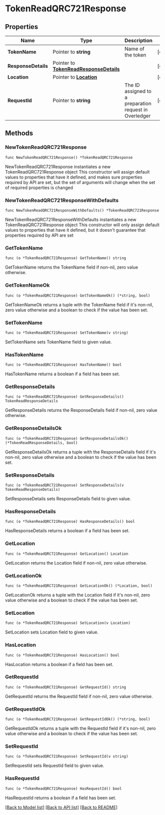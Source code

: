 # TokenReadQRC721Response

## Properties

Name | Type | Description | Notes
------------ | ------------- | ------------- | -------------
**TokenName** | Pointer to **string** | Name of the token | [optional] 
**ResponseDetails** | Pointer to [**TokenReadResponseDetails**](TokenReadResponseDetails.md) |  | [optional] 
**Location** | Pointer to [**Location**](Location.md) |  | [optional] 
**RequestId** | Pointer to **string** | The ID assigned to a preparation request in Overledger | [optional] 

## Methods

### NewTokenReadQRC721Response

`func NewTokenReadQRC721Response() *TokenReadQRC721Response`

NewTokenReadQRC721Response instantiates a new TokenReadQRC721Response object
This constructor will assign default values to properties that have it defined,
and makes sure properties required by API are set, but the set of arguments
will change when the set of required properties is changed

### NewTokenReadQRC721ResponseWithDefaults

`func NewTokenReadQRC721ResponseWithDefaults() *TokenReadQRC721Response`

NewTokenReadQRC721ResponseWithDefaults instantiates a new TokenReadQRC721Response object
This constructor will only assign default values to properties that have it defined,
but it doesn't guarantee that properties required by API are set

### GetTokenName

`func (o *TokenReadQRC721Response) GetTokenName() string`

GetTokenName returns the TokenName field if non-nil, zero value otherwise.

### GetTokenNameOk

`func (o *TokenReadQRC721Response) GetTokenNameOk() (*string, bool)`

GetTokenNameOk returns a tuple with the TokenName field if it's non-nil, zero value otherwise
and a boolean to check if the value has been set.

### SetTokenName

`func (o *TokenReadQRC721Response) SetTokenName(v string)`

SetTokenName sets TokenName field to given value.

### HasTokenName

`func (o *TokenReadQRC721Response) HasTokenName() bool`

HasTokenName returns a boolean if a field has been set.

### GetResponseDetails

`func (o *TokenReadQRC721Response) GetResponseDetails() TokenReadResponseDetails`

GetResponseDetails returns the ResponseDetails field if non-nil, zero value otherwise.

### GetResponseDetailsOk

`func (o *TokenReadQRC721Response) GetResponseDetailsOk() (*TokenReadResponseDetails, bool)`

GetResponseDetailsOk returns a tuple with the ResponseDetails field if it's non-nil, zero value otherwise
and a boolean to check if the value has been set.

### SetResponseDetails

`func (o *TokenReadQRC721Response) SetResponseDetails(v TokenReadResponseDetails)`

SetResponseDetails sets ResponseDetails field to given value.

### HasResponseDetails

`func (o *TokenReadQRC721Response) HasResponseDetails() bool`

HasResponseDetails returns a boolean if a field has been set.

### GetLocation

`func (o *TokenReadQRC721Response) GetLocation() Location`

GetLocation returns the Location field if non-nil, zero value otherwise.

### GetLocationOk

`func (o *TokenReadQRC721Response) GetLocationOk() (*Location, bool)`

GetLocationOk returns a tuple with the Location field if it's non-nil, zero value otherwise
and a boolean to check if the value has been set.

### SetLocation

`func (o *TokenReadQRC721Response) SetLocation(v Location)`

SetLocation sets Location field to given value.

### HasLocation

`func (o *TokenReadQRC721Response) HasLocation() bool`

HasLocation returns a boolean if a field has been set.

### GetRequestId

`func (o *TokenReadQRC721Response) GetRequestId() string`

GetRequestId returns the RequestId field if non-nil, zero value otherwise.

### GetRequestIdOk

`func (o *TokenReadQRC721Response) GetRequestIdOk() (*string, bool)`

GetRequestIdOk returns a tuple with the RequestId field if it's non-nil, zero value otherwise
and a boolean to check if the value has been set.

### SetRequestId

`func (o *TokenReadQRC721Response) SetRequestId(v string)`

SetRequestId sets RequestId field to given value.

### HasRequestId

`func (o *TokenReadQRC721Response) HasRequestId() bool`

HasRequestId returns a boolean if a field has been set.


[[Back to Model list]](../README.md#documentation-for-models) [[Back to API list]](../README.md#documentation-for-api-endpoints) [[Back to README]](../README.md)


